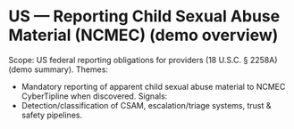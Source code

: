 # US — Reporting Child Sexual Abuse Material (NCMEC) (demo overview)
Scope: US federal reporting obligations for providers (18 U.S.C. § 2258A) (demo summary).
Themes:
- Mandatory reporting of apparent child sexual abuse material to NCMEC CyberTipline when discovered.
Signals:
- Detection/classification of CSAM, escalation/triage systems, trust & safety pipelines.
